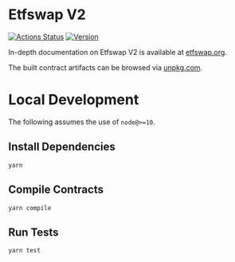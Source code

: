 # Etfswap V2

[![Actions Status](https://github.com/Etfswap/etfswap-v2-core/workflows/CI/badge.svg)](https://github.com/Etfswap/etfswap-v2-core/actions)
[![Version](https://img.shields.io/npm/v/@etfswap/v2-core)](https://www.npmjs.com/package/@etfswap/v2-core)

In-depth documentation on Etfswap V2 is available at [etfswap.org](https://etfswap.org/docs).

The built contract artifacts can be browsed via [unpkg.com](https://unpkg.com/browse/@etfswap/v2-core@latest/).

# Local Development

The following assumes the use of `node@>=10`.

## Install Dependencies

`yarn`

## Compile Contracts

`yarn compile`

## Run Tests

`yarn test`
